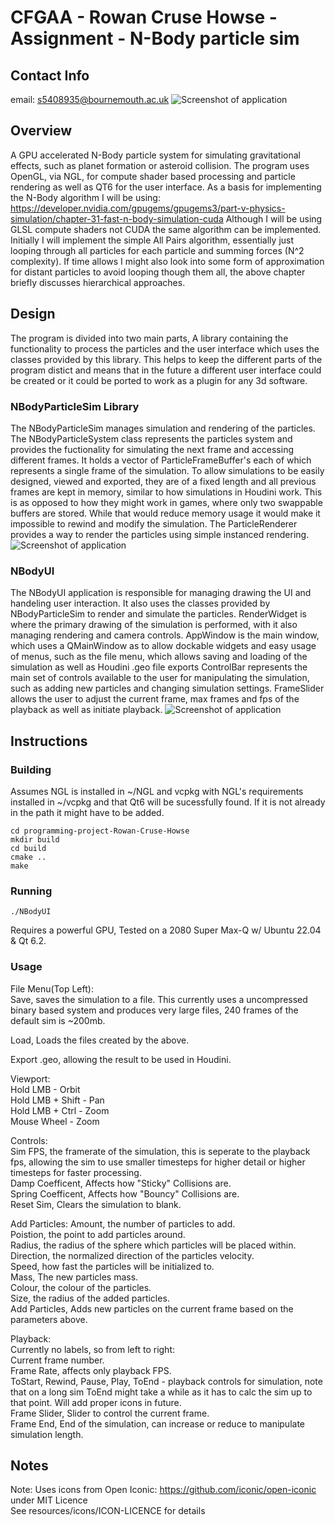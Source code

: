 # CFGAA - Rowan Cruse Howse - Assignment - N-Body particle sim
## Contact Info
email: s5408935@bournemouth.ac.uk
![Screenshot of application](/docs/images/Screenshot%20from%202023-04-29%2009-07-51.png "Screenshot")


## Overview
A GPU accelerated N-Body particle system for simulating gravitational effects, such as planet formation or asteroid collision. 
The program uses OpenGL, via NGL, for compute shader based processing and particle rendering as well as QT6 for the user interface.
As a basis for implementing the N-Body algorithm I will be using: https://developer.nvidia.com/gpugems/gpugems3/part-v-physics-simulation/chapter-31-fast-n-body-simulation-cuda
Although I will be using GLSL compute shaders not CUDA the same algorithm can be implemented.
Initially I will implement the simple All Pairs algorithm, essentially just looping through all particles for each particle and summing forces (N^2 complexity). If time allows I might also look into some form of approximation for distant particles to avoid looping though them all, the above chapter briefly discusses hierarchical approaches.

## Design
The program is divided into two main parts, A library containing the functionality to process the particles and the user interface which uses the classes provided by this library.
This helps to keep the different parts of the program distict and means that in the future a different user interface could be created or it could be ported to work as a plugin for any 3d software.

### NBodyParticleSim Library
The NBodyParticleSim manages simulation and rendering of the particles. 
The NBodyParticleSystem class represents the particles system and provides the fuctionality for simulating the next frame and accessing different frames.
It holds a vector of ParticleFrameBuffer's each of which represents a single frame of the simulation.
To allow simulations to be easily designed, viewed and exported, they are of a fixed length and all previous frames are kept in memory, similar to how simulations in Houdini work. This is as opposed to how they might work in games, where only two swappable buffers are stored. While that would reduce memory usage it would make it impossible to rewind and modify the simulation.
The ParticleRenderer provides a way to render the particles using simple instanced rendering.
![Screenshot of application](/docs/images/NBodyParticleSim.drawio.png "Screenshot")


### NBodyUI
The NBodyUI application is responsible for managing drawing the UI and handeling user interaction. It also uses the classes provided by NBodyParticleSim to render and simulate the particles.
RenderWidget is where the primary drawing of the simulation is performed, with it also managing rendering and camera controls.
AppWindow is the main window, which uses a QMainWindow as to allow dockable widgets and easy usage of menus, such as the file menu, which allows saving and loading of the simulation as well as Houdini .geo file exports
ControlBar represents the main set of controls available to the user for manipulating the simulation, such as adding new particles and changing simulation settings.
FrameSlider allows the user to adjust the current frame, max frames and fps of the playback as well as initiate playback.
![Screenshot of application](/docs/images/NBodyUI.drawio.png "Screenshot")

## Instructions
### Building
Assumes NGL is installed in ~/NGL and vcpkg with NGL's requirements installed in ~/vcpkg and that Qt6 will be sucessfully found. If it is not already in the path it might have to be added.
```
cd programming-project-Rowan-Cruse-Howse  
mkdir build  
cd build  
cmake ..  
make  
```
### Running
```
./NBodyUI  
```
Requires a powerful GPU, Tested on a 2080 Super Max-Q w/ Ubuntu 22.04 & Qt 6.2.

### Usage 
File Menu(Top Left):  
Save, saves the simulation to a file. This currently uses a uncompressed binary based system and produces very large files, 240 frames of the default sim is ~200mb.

Load, Loads the files created by the above.  

Export .geo, allowing the result to be used in Houdini.

Viewport:  
Hold LMB - Orbit  
Hold LMB + Shift - Pan  
Hold LMB + Ctrl - Zoom  
Mouse Wheel - Zoom  

Controls:  
Sim FPS, the framerate of the simulation, this is seperate to the playback fps, allowing the sim to use smaller timesteps for higher detail or higher timesteps for faster processing.  
Damp Coefficent, Affects how "Sticky" Collisions are.  
Spring Coefficent, Affects how "Bouncy" Collisions are.  
Reset Sim, Clears the simulation to blank.  

Add Particles:
Amount, the number of particles to add.  
Poistion, the point to add particles around.  
Radius, the radius of the sphere which particles will be placed within.  
Direction, the normalized direction of the particles velocity.  
Speed, how fast the particles will be initialized to.  
Mass, The new particles mass.  
Colour, the colour of the particles.  
Size, the radius of the added particles.  
Add Particles, Adds new particles on the current frame based on the parameters above.  

Playback:  
Currently no labels, so from left to right:  
Current frame number.  
Frame Rate, affects only playback FPS.  
ToStart, Rewind, Pause, Play, ToEnd - playback controls for simulation, note that on a long sim ToEnd might take a while as it has to calc the sim up to that point. Will add proper icons in future.  
Frame Slider, Slider to control the current frame.  
Frame End, End of the simulation, can increase or reduce to manipulate simulation length.  

## Notes
Note: Uses icons from Open Iconic: https://github.com/iconic/open-iconic under MIT Licence  
See resources/icons/ICON-LICENCE for details
